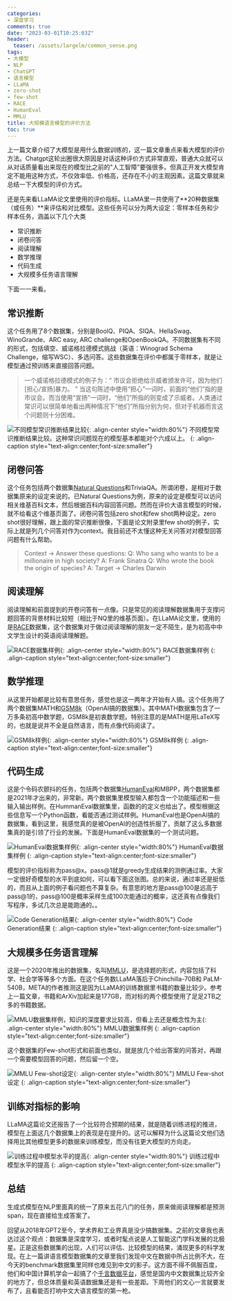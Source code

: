 ```yaml
---
categories:
- 深度学习
comments: true
date: "2023-03-01T10:25:03Z"
header:
  teaser: /assets/largelm/common_sense.png
tags:
- 大模型
- NLP
- ChatGPT
- 语言模型
- LLaMA
- zero-shot
- few-shot
- RACE
- HumanEval
- MMLU
title: 大规模语言模型的评价方法
toc: true
---
```


上一篇文章介绍了大模型是用什么数据训练的，这一篇文章重点来看大模型的评价方法。Chatgpt这轮出圈很大原因是对话这种评价方式非常直观，普通大众就可以从对话质量看出来现在的模型比之前的"人工智障"要强很多。但真正开发大模型肯定不能用这种方式，不仅效率低、价格高，还存在不小的主观因素。这篇文章就来总结一下大模型的评价方式。

还是先来看LLaMA论文里使用的评价指标。LLaMA里一共使用了**20种数据集（或任务）**来评估和对比模型。这些任务可以分为两大设定：零样本任务和少样本任务，涵盖以下几个大类

- 常识推断
- 闭卷问答
- 阅读理解
- 数学推理
- 代码生成
- 大规模多任务语言理解

下面一一来看。

## 常识推断
这个任务用了8个数据集，分别是BoolQ、PIQA、SIQA、HellaSwag、WinoGrande、ARC easy, ARC challenge和OpenBookQA。不同数据集有不同的形式，包括填空、威诺格拉德模式挑战（英语：Winograd Schema Challenge，缩写WSC）、多选问答。这些数据集在评价中都属于零样本，就是让模型通过预训练来直接回答问题。

> 一个威诺格拉德模式的例子为：“	市议会拒绝给示威者颁发许可，因为他们[担心/宣扬]暴力。	”
当这句陈述中使用“担心”一词时，前面的“他们”指的是市议会。而当使用“宣扬”一词时，“他们”所指的则变成了示威者。人类通过常识可以很简单地看出两种情况下“他们”所指分别为何，但对于机器而言这个问题则十分困难。

![不同模型常识推断结果比较](/assets/largelm/common_sense.png){: .align-center style="width:80%"}
不同模型常识推断结果比较。​这种常识问题现在的模型基本都能对个​六成以上。
{: .align-caption style="text-align:center;font-size:smaller"}

## 闭卷问答
这个任务包括两个数据集[Natural Questions](https://ai.google.com/research/NaturalQuestions)和TriviaQA。所谓闭卷，是相对于数据集原来的设定来说的。已Natural Questions为例，原来的设定是模型可以访问相关维基百科文本，然后根据百科内容回答问题。然而在评价大语言模型的时候，就不给看这个维基页面了。闭卷问答包括zero shot和few shot两种设定。zero shot很好理解，跟上面的常识推断很像，下面是论文附录里few shot的例子，实际上就是列几个问答对作为context。我目前还不太懂这种无关问答对对模型回答问题有什么帮助。

>Context → Answer these questions:
Q: Who sang who wants to be a millionaire in high society? 
A: Frank Sinatra
Q: Who wrote the book the origin of species? 
A:
Target -> Charles Darwin

## 阅读理解
阅读理解和前面提到的开卷问答有一点像。只是常见的阅读理解数据集用于支撑问题回答的背景材料比较短（相比于NQ里的维基页面）。在LLaMA论文里，使用的是[RACE](https://www.cs.cmu.edu/~glai1/data/race/ "RACE")数据集，这个数据集对于做过阅读理解的朋友一定不陌生，是为初高中中文学生设计的英语阅读理解题。

![RACE数据集样例](/assets/largelm/race.png){: .align-center style="width:80%"}
RACE数据集样例
{: .align-caption style="text-align:center;font-size:smaller"}

## 数学推理
从这里开始都是比较有意思任务，感觉也是这一两年才开始有人搞。这个任务用了两个数据集MATH和[GSM8k](https://github.com/openai/grade-school-math)（OpenAI搞的数据集）。其中MATH数据集包含了一万多条初高中数学题，GSM8k是初衷数学题。特别注意的是MATH是用LaTeX写的，也就是说并不全是自然语言，而有点像代码阅读了。

![GSM8k样例](/assets/largelm/gsm8k.png){: .align-center style="width:80%"}
GSM8k样例
{: .align-caption style="text-align:center;font-size:smaller"}

## 代码生成
这是个令码农颤抖的任务，包括两个数据集[HumanEval](https://github.com/openai/human-eval)和MBPP，两个数据集都是2021年才出来的，非常新。两个数据集里模型输入都包含一个功能描述和一些输入输出样例，在HummanEval数据集里，函数的的定义也给出了。模型根据这些信息写一个Python函数，看能否通过测试样例。HumanEval也是OpenAI搞的数据集，看到这里，我感觉真的是被OpenAI的创造性折服了，贡献了这么多数据集真的是引领了行业的发展。下面是HumanEval数据集的一个测试问题。

![HumanEval数据集样例](/assets/largelm/humaneval.png){: .align-center style="width:80%"}
HumanEval数据集样例
{: .align-caption style="text-align:center;font-size:smaller"}

模型的评价指标称为pass@x。pass@1就是greedy生成结果的测例通过率。大家一定很好奇模型的水平到底如何，可以看下面这张图。总的来说，通过率还是挺低的，而且从上面的例子看问题也不算复杂。有意思的地方是pass@100是远高于pass@1的，pass@100是概率采样生成100次能通过的概率，这还真有点像我们写程序，多试几次总是能跑通的。。

![Code Generation结果](/assets/largelm/code_generation.png){: .align-center style="width:80%"}
Code Generation结果
{: .align-caption style="text-align:center;font-size:smaller"}

## 大规模多任务语言理解
这是一个2020年推出的数据集，名叫[MMLU](https://arxiv.org/abs/2009.03300)，是选择题的形式，内容包括了科学、社会学等等多个方面。在这个任务数LLaMA落后于Chinchilla-70B和 PaLM-540B，META的作者推测这是因为LLaMA的训练数据里书籍的数量比较少。参考上一篇文章，书籍和ArXiv加起来是177GB，而对标的两个模型使用了足足2TB之多的书籍数据。

![MMLU数据集样例，知识的深度要求比较高，但看上去还是概念性为主](/assets/largelm/mmlu.png){: .align-center style="width:80%"}
MMLU数据集样例
{: .align-caption style="text-align:center;font-size:smaller"}

这个数据集的Few-shot形式和前面也类似，就是放几个给出答案的问答对，再跟一个需要模型回答的问题，然后留一个空。

![MMLU Few-shot设定](/assets/largelm/mmlu_few_shot.png){: .align-center style="width:80%"}
MMLU Few-shot设定
{: .align-caption style="text-align:center;font-size:smaller"}


## 训练对指标的影响
LLaMA这篇论文还报告了一个比较符合预期的结果，就是随着训练进程的推进，模型在上面这几个数据集上的表现是在提升的。这可以解释为什么这篇论文他们选择用比其他模型更多的数据来训练模型，而没有往更大模型的方向走。

![训练过程中模型水平的提高](/assets/largelm/evolution.png){: .align-center style="width:80%"}
训练过程中模型水平的提高
{: .align-caption style="text-align:center;font-size:smaller"}

## 总结
生成式模型在NLP里面真的统一了原来五花八门的任务，原来做阅读理解都是预测span，现在直接给生成答案了。

回望从2018年GPT2至今，学术界和工业界真是没少搞数据集。之前的文章我也表达过这个观点：数据集是深度学习，或者时髦点说是人工智能这门学科发展的北极星。正是这些数据集的出现，人们可以评估、比较模型的结果，涌现更多的科学发现。在上一篇讲语言模型数据集的文章里我们发现中文在数据中所占比例不大，在今天的benchmark数据集里同样也难见到中文的影子。这方面不得不佩服百度，他们和中国计算机学会一起搞了个[千言数据平台](https://www.luge.ai/#/)，感觉是国内中文数据集比较齐全的地方了，但总体质量和英语数据集还是有一些差距。下周他们的文心一言就要发布了，且看能否打响中文大语言模型的第一枪。


